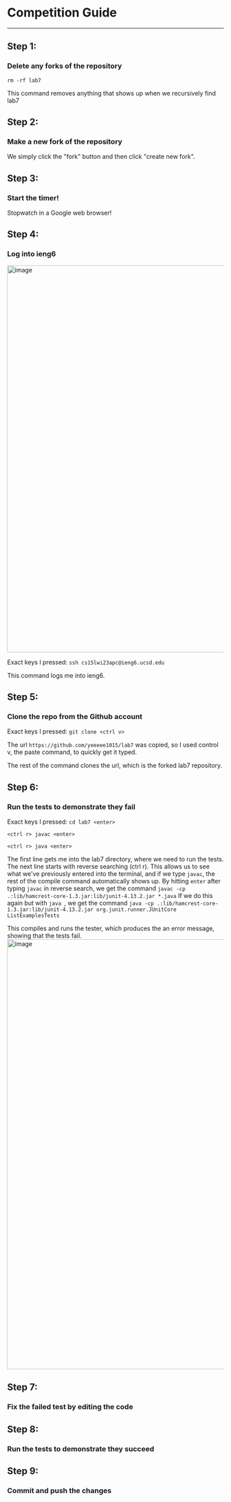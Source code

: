 # **Competition Guide**

---

## Step 1:

### Delete any forks of the repository

```
rm -rf lab7
```

This command removes anything that shows up when we recursively find lab7

## Step 2:

### Make a new fork of the repository

We simply click the "fork" button and then click "create new fork".

## Step 3:

### Start the timer!

Stopwatch in a Google web browser!

## Step 4:

### Log into ieng6

<img width="900" alt="image" src="https://user-images.githubusercontent.com/114766051/221388144-45f9f49e-87f9-4f85-81df-1a417afb5b2d.png">

Exact keys I pressed: ```ssh cs15lwi23apc@ieng6.ucsd.edu```

This command logs me into ieng6. 
## Step 5:

### Clone the repo from the Github account

Exact keys I pressed: ```git clone <ctrl v>```

The url ```https://github.com/yeeeee1015/lab7``` was copied, so I used 
control v, the paste command, to quickly get it typed.

The rest of the command clones the url, which is the forked lab7 repository.
## Step 6:

### Run the tests to demonstrate they fail

Exact keys I pressed: 
```cd lab7 <enter>```

```<ctrl r> javac <enter>```

```<ctrl r> java <enter>```

The first line gets me into the lab7 directory, where we need to run the tests.
The next line starts with reverse searching (ctrl r). This allows us to see what
we've previously entered into the terminal, and if we type ```javac```, the rest of the 
compile command automatically shows up. By hitting ```enter``` after typing ```javac``` in reverse search,
we get the command ```javac -cp .:lib/hamcrest-core-1.3.jar:lib/junit-4.13.2.jar *.java```
If we do this again but with ```java ```, we get the command
```java -cp .:lib/hamcrest-core-1.3.jar:lib/junit-4.13.2.jar org.junit.runner.JUnitCore ListExamplesTests```

This compiles and runs the tester, which produces the an error message, showing that the tests fail.
<img width="1000" alt="image" src="https://user-images.githubusercontent.com/114766051/221441581-8ec00eb6-d189-406f-bb3e-f80fc5c83621.png">

## Step 7:

### Fix the failed test by editing the code

## Step 8: 

### Run the tests to demonstrate they succeed

## Step 9:

### Commit and push the changes
